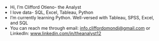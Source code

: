 -  Hi, I’m Clifford Otieno- the Analyst
-  I love data- SQL, Excel, Tableau, Python
-  I’m currently learning Python. Well-versed with Tableau, SPSS, Excel, and SQL
-  You can reach me through email: info.cliffordomondi@gmail.com or LinkedIn: www.linkedin.com/in/theanalyst12


<!---
Clifford254KE/Clifford254KE is a ✨ special ✨ repository because its `README.md` (this file) appears on your GitHub profile.
You can click the Preview link to take a look at your changes.
--->
